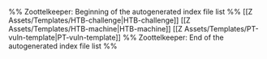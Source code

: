 %% Zoottelkeeper: Beginning of the autogenerated index file list  %%
 [[Z Assets/Templates/HTB-challenge|HTB-challenge]]
 [[Z Assets/Templates/HTB-machine|HTB-machine]]
 [[Z Assets/Templates/PT-vuln-template|PT-vuln-template]]
%% Zoottelkeeper: End of the autogenerated index file list  %%
